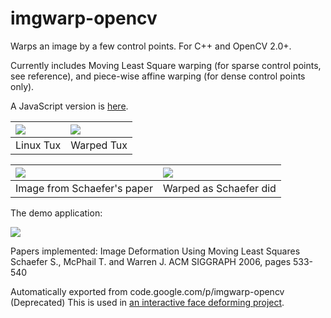 # imgwarp-opencv
Warps an image by a few control points. For C++ and OpenCV 2.0+. 

Currently includes Moving Least Square warping (for sparse control points, see reference), and piece-wise affine warping (for dense control points only).

A JavaScript version is [here](http://chenxing.name/fun/imgwarp-js/).

| ![](https://raw.githubusercontent.com/cxcxcxcx/imgwarp-opencv/master/data/imgs/tux.jpg) | ![](https://github.com/cxcxcxcx/imgwarp-opencv/blob/wiki/imgs/tux_sim.png?raw=true) |
|:--------------------------------------------------------------------------------------------------------------------------|:----------------------------------------------------------------------------------------------------------------------------------|
| Linux Tux | Warped Tux |

| ![](https://github.com/cxcxcxcx/imgwarp-opencv/blob/wiki/imgs/monalisa_ori.jpg) | ![](https://github.com/cxcxcxcx/imgwarp-opencv/blob/wiki/imgs/monalisa_warped.png) |
|:--------------------------------------------------------------------------------------------------------------------------------------------|:--------------------------------------------------------------------------------------------------------------------------------------------------|
| Image from Schaefer's paper | Warped as Schaefer did |

The demo application:

![](https://github.com/cxcxcxcx/imgwarp-opencv/blob/wiki/imgs/ui.png)

Papers implemented:
Image Deformation Using Moving Least Squares
Schaefer S., McPhail T. and Warren J.
ACM SIGGRAPH 2006, pages 533-540


Automatically exported from code.google.com/p/imgwarp-opencv
(Deprecated) This is used in [an interactive face deforming project](http://code.google.com/p/faceworkshop/).



